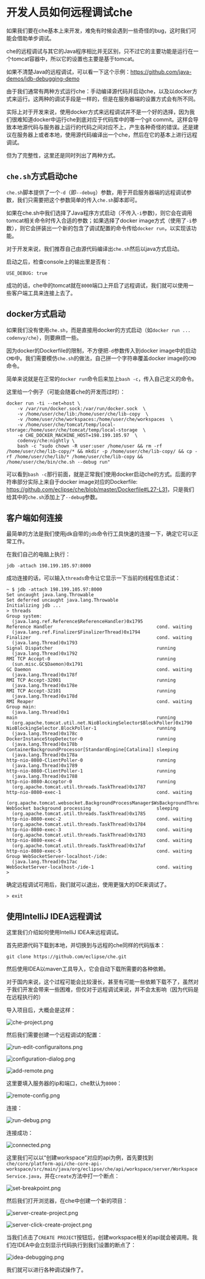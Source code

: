 开发人员如何远程调试che
====================

如果我们要在che基本上来开发，难免有时候会遇到一些奇怪的bug，这时我们可能会借助单步调试。

che的远程调试与其它的Java程序相比并无区别，只不过它的主要功能是运行在一个tomcat容器中，所以它的设置也主要是基于tomcat。

如果不清楚Java的远程调试，可以看一下这个示例：<https://github.com/java-demos/jdb-debugging-demo>

由于我们通常有两种方式运行che：手动编译源代码并启动che，以及以docker方式来运行。这两种的调试手段是一样的，但是在服务器端的设置方式会有所不同。

实际上对于开发来说，使用docker方式来远程调试并不是一个好的选择，因为我们很难知道docker中运行che到底对应于代码库中的哪一个git commit。这样会导致本地源代码与服务器上运行的代码之间对应不上，产生各种奇怪的错误。还是建议在服务器上或者本地，使用源代码编译出一个che，然后在它的基本上进行远程调试。

但为了完整性，这里还是同时列出了两种方式。

`che.sh`方式启动che
------------------

`che.sh`脚本提供了一个`-d`（即`--debug`）参数，用于开启服务器端的远程调试参数，我们只需要把这个参数简单的传入`che.sh`脚本即可。

如果在che.sh中我们选择了Java程序方式启动（不传入`-i`参数)，则它会在调用tomcat相关命令时传入合适的参数；如果选择了docker image方式（使用了`-i`参数），则它会拼装出一个新的包含了调试配置的命令传给`docker run`，以实现该功能。

对于开发来说，我们推荐自己由源代码编译出`che.sh`然后以java方式启动。

启动之后，检查console上的输出里是否有：

```
USE_DEBUG: true
```

成功的话，che中的tomcat就在`8000`端口上开启了远程调试，我们就可以使用一些客户端工具来连接上去了。

docker方式启动
-------------

如果我们没有使用`che.sh`，而是直接用docker的方式启动（如`docker run ... codenvy/che`），则要麻烦一些。

因为docker的Dockerfile的限制，不方便把`-d`参数传入到docker image中的启动`CMD`中。我们需要模仿`che.sh`的做法，自己拼一个字符串覆盖docker image的`CMD`命令。

简单来说就是在正常的`docker run`命令后来加上`bash -c`，传入自己定义的命令。

这里给一个例子（可能会随着che的开发而过时）：

```
docker run -ti --net=host \
    -v /var/run/docker.sock:/var/run/docker.sock  \
    -v /home/user/che/lib:/home/user/che/lib-copy  \
    -v /home/user/che/workspaces:/home/user/che/workspaces  \
    -v /home/user/che/tomcat/temp/local-storage:/home/user/che/tomcat/temp/local-storage  \
    -e CHE_DOCKER_MACHINE_HOST=198.199.105.97  \
    codenvy/che:nightly \
    bash -c "sudo chown -R user:user /home/user && rm -rf /home/user/che/lib-copy/* && mkdir -p /home/user/che/lib-copy/ && cp -rf /home/user/che/lib/* /home/user/che/lib-copy && /home/user/che/bin/che.sh --debug run"
```

可以看到`bash -c`那行前面，就是正常我们使用docker启动che的方式。后面的字符串部分实际上来自于docker image对应的Dockerfile: <https://github.com/eclipse/che/blob/master/Dockerfile#L27-L31>，只是我们给其中的`che.sh`添加上了`--debug`参数。

客户端如何连接
------------

最简单的方法是我们使用jdk自带的`jdb`命令行工具快速的连接一下，确定它可以正常工作。

在我们自己的电脑上执行：

```
jdb -attach 198.199.105.97:8000
```

成功连接的话，可以输入`threads`命令让它显示一下当前的线程信息试试：

```
~ $ jdb -attach 198.199.105.97:8000
Set uncaught java.lang.Throwable
Set deferred uncaught java.lang.Throwable
Initializing jdb ...
> threads
Group system:
  (java.lang.ref.Reference$ReferenceHandler)0x1795                                Reference Handler                                      cond. waiting
  (java.lang.ref.Finalizer$FinalizerThread)0x1794                                 Finalizer                                              cond. waiting
  (java.lang.Thread)0x1793                                                        Signal Dispatcher                                      running
  (java.lang.Thread)0x1792                                                        RMI TCP Accept-0                                       running
  (sun.misc.GC$Daemon)0x1791                                                      GC Daemon                                              cond. waiting
  (java.lang.Thread)0x178f                                                        RMI TCP Accept-32001                                   running
  (java.lang.Thread)0x178e                                                        RMI TCP Accept-32101                                   running
  (java.lang.Thread)0x178d                                                        RMI Reaper                                             cond. waiting
Group main:
  (java.lang.Thread)0x1                                                           main                                                   running
  (org.apache.tomcat.util.net.NioBlockingSelector$BlockPoller)0x1790              NioBlockingSelector.BlockPoller-1                      running
  (java.lang.Thread)0x178c                                                        DockerInstanceStopDetector-0                           running
  (java.lang.Thread)0x178b                                                        ContainerBackgroundProcessor[StandardEngine[Catalina]] sleeping
  (java.lang.Thread)0x178a                                                        http-nio-8080-ClientPoller-0                           running
  (java.lang.Thread)0x1789                                                        http-nio-8080-ClientPoller-1                           running
  (java.lang.Thread)0x1788                                                        http-nio-8080-Acceptor-0                               running
  (org.apache.tomcat.util.threads.TaskThread)0x1787                               http-nio-8080-exec-1                                   cond. waiting
  (org.apache.tomcat.websocket.BackgroundProcessManager$WsBackgroundThread)0x1786 WebSocket background processing                        sleeping
  (org.apache.tomcat.util.threads.TaskThread)0x1785                               http-nio-8080-exec-2                                   cond. waiting
  (org.apache.tomcat.util.threads.TaskThread)0x1784                               http-nio-8080-exec-3                                   cond. waiting
  (org.apache.tomcat.util.threads.TaskThread)0x1783                               http-nio-8080-exec-4                                   cond. waiting
  (org.apache.tomcat.util.threads.TaskThread)0x17af                               http-nio-8080-exec-5                                   cond. waiting
Group WebSocketServer-localhost-/ide:
  (java.lang.Thread)0x17ac                                                        WebSocketServer-localhost-/ide-1                       cond. waiting
>
```

确定远程调试可用后，我们就可以退出，使用更强大的IDE来调试了。

```
> exit
```

使用IntelliJ IDEA远程调试
-----------------------

这里我们介绍如何使用IntelliJ IDEA来远程调试。

首先把源代码下载到本地，并切换到与远程的che同样的代码版本：

```
git clone https://github.com/eclipse/che.git
```


然后使用IDEA以maven工具导入，它会自动下载所需要的各种依赖。

对于国内来说，这个过程可能会比较漫长，甚至有可能一些依赖下载不了，虽然对于我们开发会带来一些困难，但仅对于远程调试来说，并不会太影响（因为代码是在远程执行的）

导入项目后，大概会是这样：

![che-project.png](./images/che-project.png)

然后我们需要创建一个远程调试的配置：

![run-edit-configuraitons.png](./images/run-edit-configuraitons.png)

![configuration-dialog.png](./images/configuration-dialog.png)

![add-remote.png](./images/add-remote.png)

这里要填入服务器的ip和端口，che默认为`8000`：

![remote-config.png](./images/remote-config.png)

连接：

![run-debug.png](./images/run-debug.png)

连接成功：

![connected.png](./images/connected.png)

这里我们可以以“创建workspace”对应的api为例，首先要找到`che/core/platform-api/che-core-api-workspace/src/main/java/org/eclipse/che/api/workspace/server/WorkspaceService.java`，并在`create`方法中打一个断点：

![set-breakpoint.png](./images/set-breakpoint.png)

然后我们打开浏览器，在che中创建一个新的项目：

![server-create-project.png](./images/server-create-project.png)

![server-click-create-project.png](./images/server-click-create-project.png)

当我们点击了`CREATE PROJECT`按钮后，创建workspace相关的api就会被调用。我们在IDEA中会立刻显示代码执行到我们设置的断点了：

![idea-debugging.png](./images/idea-debugging.png)

我们就可以进行各种调试操作了。
